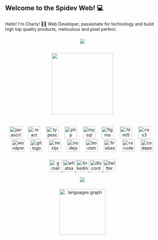<h2 align="left">Welcome to the Spidev Web! 💻</h2>

###

<p align="left">Hello! I'm Charly! ✌🏼 Web Developer, passionate for technology and build high top quality products, meticulous and pixel perfect.</p>

###

<p dir="auto" style="text-align: center !important;">
      <animated-image data-catalyst="" style="width: 100%;"><a target="_blank" rel="noopener noreferrer nofollow" href="https://user-images.githubusercontent.com/74038190/212284115-f47cd8ff-2ffb-4b04-b5bf-4d1c14c0247f.gif" data-target="animated-image.originalLink"><img src="https://user-images.githubusercontent.com/74038190/212284115-f47cd8ff-2ffb-4b04-b5bf-4d1c14c0247f.gif" style="max-width: 100%; display: inline-block;" data-target="animated-image.originalImage"></a>
      <span class="AnimatedImagePlayer" data-target="animated-image.player" hidden="">
        <a data-target="animated-image.replacedLink" class="AnimatedImagePlayer-images" href="https://user-images.githubusercontent.com/74038190/212284115-f47cd8ff-2ffb-4b04-b5bf-4d1c14c0247f.gif" target="_blank">
              <span data-target="animated-image.imageContainer">
            <img data-target="animated-image.replacedImage" alt="212284115-f47cd8ff-2ffb-4b04-b5bf-4d1c14c0247f.gif" class="AnimatedImagePlayer-animatedImage" src="https://user-images.githubusercontent.com/74038190/212284115-f47cd8ff-2ffb-4b04-b5bf-4d1c14c0247f.gif" style="display: block; opacity: 1;">
          <canvas class="AnimatedImagePlayer-stillImage" aria-hidden="true" width="846" height="1"></canvas></span></a>
        <button data-target="animated-image.imageButton" class="AnimatedImagePlayer-images" tabindex="-1" aria-label="Play 212284115-f47cd8ff-2ffb-4b04-b5bf-4d1c14c0247f.gif" hidden=""></button>
        <span class="AnimatedImagePlayer-controls" data-target="animated-image.controls" hidden="">
          <button data-target="animated-image.playButton" class="AnimatedImagePlayer-button" aria-label="Play 212284115-f47cd8ff-2ffb-4b04-b5bf-4d1c14c0247f.gif">
            <svg aria-hidden="true" focusable="false" class="octicon icon-play" width="16" height="16" viewBox="0 0 16 16" fill="none" xmlns="http://www.w3.org/2000/svg">
              <path d="M4 13.5427V2.45734C4 1.82607 4.69692 1.4435 5.2295 1.78241L13.9394 7.32507C14.4334 7.63943 14.4334 8.36057 13.9394 8.67493L5.2295 14.2176C4.69692 14.5565 4 14.1739 4 13.5427Z">
            </path></svg>
            <svg aria-hidden="true" focusable="false" class="octicon icon-pause" width="16" height="16" viewBox="0 0 16 16" xmlns="http://www.w3.org/2000/svg">
              <rect x="4" y="2" width="3" height="12" rx="1"></rect>
              <rect x="9" y="2" width="3" height="12" rx="1"></rect>
            </svg>
          </button>
          <a data-target="animated-image.openButton" aria-label="Open 212284115-f47cd8ff-2ffb-4b04-b5bf-4d1c14c0247f.gif in new window" class="AnimatedImagePlayer-button" href="https://user-images.githubusercontent.com/74038190/212284115-f47cd8ff-2ffb-4b04-b5bf-4d1c14c0247f.gif" target="_blank">
            <svg aria-hidden="true" class="octicon" xmlns="http://www.w3.org/2000/svg" viewBox="0 0 16 16" width="16" height="16">
              <path fill-rule="evenodd" d="M10.604 1h4.146a.25.25 0 01.25.25v4.146a.25.25 0 01-.427.177L13.03 4.03 9.28 7.78a.75.75 0 01-1.06-1.06l3.75-3.75-1.543-1.543A.25.25 0 0110.604 1zM3.75 2A1.75 1.75 0 002 3.75v8.5c0 .966.784 1.75 1.75 1.75h8.5A1.75 1.75 0 0014 12.25v-3.5a.75.75 0 00-1.5 0v3.5a.25.25 0 01-.25.25h-8.5a.25.25 0 01-.25-.25v-8.5a.25.25 0 01.25-.25h3.5a.75.75 0 000-1.5h-3.5z"></path>
            </svg>
          </a>
        </span>
      </span>
      </animated-image>
</p>

<br clear="both">

<div align="center">
  <img height="200" src="https://i.giphy.com/media/v1.Y2lkPTc5MGI3NjExM3psZ3pqNXE1M2I2ZGc0M3FyZndzdmd0MWgydXR6cWF5NWQ0dzl3byZlcD12MV9pbnRlcm5hbF9naWZfYnlfaWQmY3Q9Zw/fCwQJBx2fVSDeGJX9e/giphy.gif"  />
</div>

###

<br clear="both">

<div align="center">
  <img src="https://cdn.jsdelivr.net/gh/devicons/devicon/icons/javascript/javascript-original.svg" height="40" alt="javascript logo"  />
  <img width="12" />
  <img src="https://cdn.jsdelivr.net/gh/devicons/devicon/icons/react/react-original.svg" height="40" alt="react logo"  />
  <img width="12" />
  <img src="https://cdn.jsdelivr.net/gh/devicons/devicon/icons/typescript/typescript-original.svg" height="40" alt="typescript logo"  />
  <img width="12" />
  <img src="https://cdn.jsdelivr.net/gh/devicons/devicon/icons/php/php-original.svg" height="40" alt="php logo"  />
  <img width="12" />
  <img src="https://cdn.jsdelivr.net/gh/devicons/devicon/icons/mysql/mysql-original.svg" height="40" alt="mysql logo"  />
  <img width="12" />
  <img src="https://cdn.jsdelivr.net/gh/devicons/devicon/icons/figma/figma-original.svg" height="40" alt="figma logo"  />
  <img width="12" />
  <img src="https://cdn.jsdelivr.net/gh/devicons/devicon/icons/html5/html5-original.svg" height="40" alt="html5 logo"  />
  <img width="12" />
  <img src="https://cdn.jsdelivr.net/gh/devicons/devicon/icons/css3/css3-original.svg" height="40" alt="css3 logo"  />
  <img width="12" />
  <img src="https://cdn.jsdelivr.net/gh/devicons/devicon/icons/wordpress/wordpress-original.svg" height="40" alt="wordpress logo"  />
  <img width="12" />
  <img src="https://cdn.jsdelivr.net/gh/devicons/devicon/icons/git/git-original.svg" height="40" alt="git logo"  />
  <img width="12" />
  <img src="https://cdn.jsdelivr.net/gh/devicons/devicon/icons/nextjs/nextjs-original.svg" height="40" alt="nextjs logo"  />
  <img width="12" />
  <img src="https://cdn.jsdelivr.net/gh/devicons/devicon/icons/nodejs/nodejs-original.svg" height="40" alt="nodejs logo"  />
  <img width="12" />
  <img src="https://cdn.jsdelivr.net/gh/devicons/devicon/icons/bootstrap/bootstrap-original.svg" height="40" alt="bootstrap logo"  />
  <img width="12" />
  <img src="https://cdn.jsdelivr.net/gh/devicons/devicon/icons/firebase/firebase-plain.svg" height="40" alt="firebase logo"  />
  <img width="12" />
  <img src="https://cdn.jsdelivr.net/gh/devicons/devicon/icons/vscode/vscode-original.svg" height="40" alt="vscode logo"  />
  <img width="12" />
  <img src="https://cdn.jsdelivr.net/gh/devicons/devicon/icons/codepen/codepen-original.svg" height="40" alt="codepen logo"  />
</div>

###

<div align="center">
  <a href="spidev.cto@gmail.com" target="_blank">
    <img src="https://img.shields.io/static/v1?message=Gmail&logo=gmail&label=&color=D14836&logoColor=white&labelColor=&style=for-the-badge" height="40" alt="gmail logo"  />
  </a>
  <a href=" https://wa.me/523313071987" target="_blank">
    <img src="https://img.shields.io/static/v1?message=Whatsapp&logo=whatsapp&label=&color=25D366&logoColor=white&labelColor=&style=for-the-badge" height="40" alt="whatsapp logo"  />
  </a>
  <a href="https://www.linkedin.com/in/charlyarreola/" target="_blank">
    <img src="https://img.shields.io/static/v1?message=LinkedIn&logo=linkedin&label=&color=0077B5&logoColor=white&labelColor=&style=for-the-badge" height="40" alt="linkedin logo"  />
  </a>
  <a href="https://discordapp.com/users/im_spideyboy" target="_blank">
    <img src="https://img.shields.io/static/v1?message=Discord&logo=discord&label=&color=7289DA&logoColor=white&labelColor=&style=for-the-badge" height="40" alt="discord logo"  />
  </a>
  <a href="https://x.com/Im_Spidev" target="_blank">
    <img src="https://img.shields.io/static/v1?message=Twitter&logo=twitter&label=&color=1DA1F2&logoColor=white&labelColor=&style=for-the-badge" height="40" alt="twitter logo"  />
  </a>
</div>


<p dir="auto" style="text-align: center !important;">
      <animated-image data-catalyst="" style="width: 100%;"><a target="_blank" rel="noopener noreferrer nofollow" href="https://user-images.githubusercontent.com/74038190/212284115-f47cd8ff-2ffb-4b04-b5bf-4d1c14c0247f.gif" data-target="animated-image.originalLink"><img src="https://user-images.githubusercontent.com/74038190/212284115-f47cd8ff-2ffb-4b04-b5bf-4d1c14c0247f.gif" style="max-width: 100%; display: inline-block;" data-target="animated-image.originalImage"></a>
      <span class="AnimatedImagePlayer" data-target="animated-image.player" hidden="">
        <a data-target="animated-image.replacedLink" class="AnimatedImagePlayer-images" href="https://user-images.githubusercontent.com/74038190/212284115-f47cd8ff-2ffb-4b04-b5bf-4d1c14c0247f.gif" target="_blank">
              <span data-target="animated-image.imageContainer">
            <img data-target="animated-image.replacedImage" alt="212284115-f47cd8ff-2ffb-4b04-b5bf-4d1c14c0247f.gif" class="AnimatedImagePlayer-animatedImage" src="https://user-images.githubusercontent.com/74038190/212284115-f47cd8ff-2ffb-4b04-b5bf-4d1c14c0247f.gif" style="display: block; opacity: 1;">
          <canvas class="AnimatedImagePlayer-stillImage" aria-hidden="true" width="846" height="1"></canvas></span></a>
        <button data-target="animated-image.imageButton" class="AnimatedImagePlayer-images" tabindex="-1" aria-label="Play 212284115-f47cd8ff-2ffb-4b04-b5bf-4d1c14c0247f.gif" hidden=""></button>
        <span class="AnimatedImagePlayer-controls" data-target="animated-image.controls" hidden="">
          <button data-target="animated-image.playButton" class="AnimatedImagePlayer-button" aria-label="Play 212284115-f47cd8ff-2ffb-4b04-b5bf-4d1c14c0247f.gif">
            <svg aria-hidden="true" focusable="false" class="octicon icon-play" width="16" height="16" viewBox="0 0 16 16" fill="none" xmlns="http://www.w3.org/2000/svg">
              <path d="M4 13.5427V2.45734C4 1.82607 4.69692 1.4435 5.2295 1.78241L13.9394 7.32507C14.4334 7.63943 14.4334 8.36057 13.9394 8.67493L5.2295 14.2176C4.69692 14.5565 4 14.1739 4 13.5427Z">
            </path></svg>
            <svg aria-hidden="true" focusable="false" class="octicon icon-pause" width="16" height="16" viewBox="0 0 16 16" xmlns="http://www.w3.org/2000/svg">
              <rect x="4" y="2" width="3" height="12" rx="1"></rect>
              <rect x="9" y="2" width="3" height="12" rx="1"></rect>
            </svg>
          </button>
          <a data-target="animated-image.openButton" aria-label="Open 212284115-f47cd8ff-2ffb-4b04-b5bf-4d1c14c0247f.gif in new window" class="AnimatedImagePlayer-button" href="https://user-images.githubusercontent.com/74038190/212284115-f47cd8ff-2ffb-4b04-b5bf-4d1c14c0247f.gif" target="_blank">
            <svg aria-hidden="true" class="octicon" xmlns="http://www.w3.org/2000/svg" viewBox="0 0 16 16" width="16" height="16">
              <path fill-rule="evenodd" d="M10.604 1h4.146a.25.25 0 01.25.25v4.146a.25.25 0 01-.427.177L13.03 4.03 9.28 7.78a.75.75 0 01-1.06-1.06l3.75-3.75-1.543-1.543A.25.25 0 0110.604 1zM3.75 2A1.75 1.75 0 002 3.75v8.5c0 .966.784 1.75 1.75 1.75h8.5A1.75 1.75 0 0014 12.25v-3.5a.75.75 0 00-1.5 0v3.5a.25.25 0 01-.25.25h-8.5a.25.25 0 01-.25-.25v-8.5a.25.25 0 01.25-.25h3.5a.75.75 0 000-1.5h-3.5z"></path>
            </svg>
          </a>
        </span>
      </span>
      </animated-image>
</p>

###

<div align="center">
  <img src="https://github-readme-stats.vercel.app/api/top-langs?username=imspidev&locale=en&hide_title=false&layout=compact&card_width=320&langs_count=5&theme=synthwave&hide_border=false&order=2" height="150" alt="languages graph"  />
</div>
